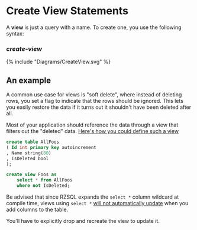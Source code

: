 # Create View Statements

A **view** is just a query with a name. To create one, you use the following
syntax:

### _create-view_

{% include "Diagrams/CreateView.svg" %}

## An example

A common use case for views is "soft delete", where instead of deleting rows,
you set a flag to indicate that the rows should be ignored. This lets you easily
restore the data if it turns out it shouldn't have been deleted after all.

Most of your application should reference the data through a view that filters
out the "deleted" data. [Here's how you could define such a
view](http://rzsql.net/#682C8AEF818A258EE80820307ED3E805716EEDB7)

```sql
create table AllFoos
( Id int primary key autoincrement
, Name string(80)
, IsDeleted bool
);

create view Foos as
    select * from AllFoos
    where not IsDeleted;
```

Be advised that since RZSQL expands the `select *` column wildcard at compile
time, views using `select *` [will not automatically
update](http://rzsql.net/#C0E21DBF97C31017BE865E20A1D475F3605F45F3) when you add
columns to the table.

You'll have to explicitly drop and recreate the view to update it.


